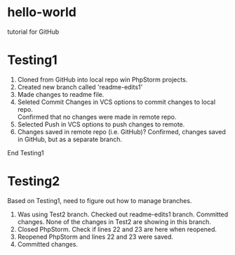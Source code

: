 # hello-world
tutorial for GitHub

<h1> Testing1 </h1>   

1. Cloned from GitHub into local repo win PhpStorm projects.
2. Created new branch called 'readme-edits1'
3. Made changes to readme file.
4. Seleted Commit Changes in VCS options to commit changes to local repo.  
    Confirmed that no changes were made in remote repo.
5. Selected Push in VCS options to push changes to remote.
6. Changes saved in remote repo (i.e. GitHub)?
    Confirmed, changes saved in GitHub, but as a separate branch.
    
End Testing1


<h1> Testing2 </h1>
Based on Testing1, need to figure out how to manage branches.

1. Was using Test2 branch.  Checked out readme-edits1 branch. Committed changes.
None of the changes in Test2 are showing in this branch.
2. Closed PhpStorm.  Check if lines 22 and 23 are here when reopened.
3. Reopened PhpStorm and lines 22 and 23 were saved.
4. Committed changes.
